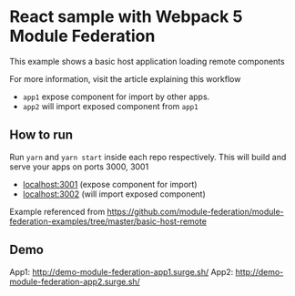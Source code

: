 # React sample with Webpack 5 Module Federation

This example shows a basic host application loading remote components

For more information, visit the article explaining this workflow

- `app1` expose component for import by other apps.
- `app2` will import exposed component from `app1`

## How to run

Run `yarn` and `yarn start` inside each repo respectively. This will build and serve your apps on ports 3000, 3001

- [localhost:3001](http://localhost:3000/) (expose component for import)
- [localhost:3002](http://localhost:3001/) (will import exposed component)

Example referenced from https://github.com/module-federation/module-federation-examples/tree/master/basic-host-remote

## Demo
App1: http://demo-module-federation-app1.surge.sh/
App2: http://demo-module-federation-app2.surge.sh/
